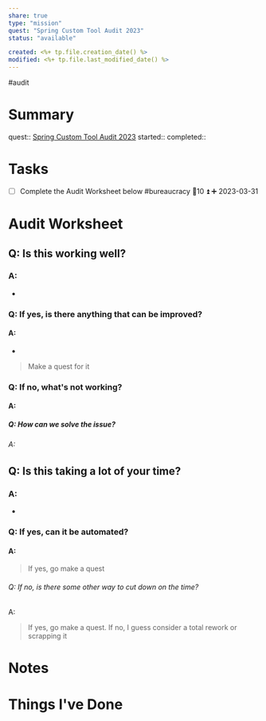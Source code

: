 ```yaml
---
share: true
type: "mission"
quest: "Spring Custom Tool Audit 2023"
status: "available"

created: <%+ tp.file.creation_date() %> 
modified: <%+ tp.file.last_modified_date() %>
---
```

 #audit 
# Summary
quest:: [Spring Custom Tool Audit 2023](./Spring%20Custom%20Tool%20Audit%202023.md)
started:: 
completed::

# Tasks
- [ ] Complete the Audit Worksheet below #bureaucracy 🥄10 ⏫ ➕ 2023-03-31

# Audit Worksheet
## Q: Is this working well?
### A: 
- 
### Q: If yes, is there anything that can be improved?
#### A:
- 
> Make a quest for it
### Q: If no, what's not working?
#### A:

##### Q: How can we solve the issue?
###### A: 

## Q: Is this taking a lot of your time?
### A:
- 
### Q: If yes, can it be automated?
#### A: 
> If yes, go make a quest
###### Q: If no, is there some other way to cut down on the time?
A: 
> If yes, go make a quest. If no, I guess consider a total rework or scrapping it
# Notes
# Things I've Done